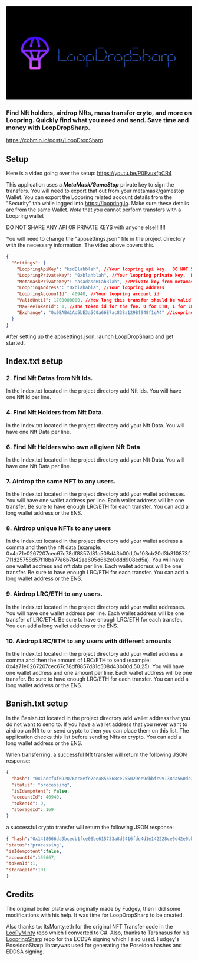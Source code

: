 ![](https://github.com/cobmin/LoopDropSharp/blob/Development/GitHubBanner.png)
### Find Nft holders, airdrop Nfts, mass transfer cryto, and more on Loopring. Quickly find what you need and send. Save time and money with LoopDropSharp.    

https://cobmin.io/posts/LoopDropSharp

## Setup

Here is a video going over the setup: https://youtu.be/P0EvuxfpCR4

This application uses a ***MetaMask/GameStop*** private key to sign the transfers. You will need to export that out from your metamask/gamestop Wallet. You can export the Loopring related account details from the "Security" tab while logged into https://loopring.io. Make sure these details are from the same Wallet. *Note* that you cannot perform transfers with a Loopring wallet

DO NOT SHARE ANY API OR PRIVATE KEYS with anyone else!!!!!!! 

You will need to change the "appsettings.json" file in the project directory with the necessary information. The video above covers this. 

```json
{
  "Settings": {
    "LoopringApiKey": "ksdBlahblah", //Your loopring api key.  DO NOT SHARE THIS AT ALL.
    "LoopringPrivateKey": "0xblahblah", //Your loopring private key.  DO NOT SHARE THIS AT ALL.
    "MetamaskPrivateKey": "asadasdBLahBlah", //Private key from metamask. DO NOT SHARE THIS AT ALL.
    "LoopringAddress": "0xblahabla", //Your loopring address
    "LoopringAccountId": 40940, //Your loopring account id
    "ValidUntil": 1700000000, //How long this transfer should be valid for. Shouldn't have to change this value
    "MaxFeeTokenId": 1, //The token id for the fee. 0 for ETH, 1 for LRC
    "Exchange": "0x0BABA1Ad5bE3a5C0a66E7ac838a129Bf948f1eA4" //Loopring Exchange address
  }
}
```
After setting up the appsettings.json, launch LoopDropSharp and get started.

## Index.txt setup

### 2. Find Nft Datas from Nft Ids.
In the Index.txt located in the project directory add Nft Ids. You will have one Nft Id per line.

### 4. Find Nft Holders from Nft Data.
In the Index.txt located in the project directory add your Nft Data. You will have one Nft Data per line.

### 6. Find Nft Holders who own all given Nft Data
In the Index.txt located in the project directory add your Nft Data. You will have one Nft Data per line.

### 7. Airdrop the same NFT to any users.
In the Index.txt located in the project directory add your wallet addresses. You will have one wallet address per line. Each wallet address will be one transfer. Be sure to have enough LRC/ETH for each transfer. You can add a long wallet address or the ENS.

### 8. Airdrop unique NFTs to any users
In the Index.txt located in the project directory add your wallet address a comma and then the nft data (example: 0x4a71e0267207cec67c78df8857d81c508d43b00d,0x103cb20d3b310873f711d25758d57f18ba77a6b7842ae605d662e0ddd908ed5a). You will have one wallet address and nft data per line. Each wallet address will be one transfer. Be sure to have enough LRC/ETH for each transfer. You can add a long wallet address or the ENS.

### 9. Airdrop LRC/ETH to any users.
In the Index.txt located in the project directory add your wallet addresses. You will have one wallet address per line. Each wallet address will be one transfer of LRC/ETH. Be sure to have enough LRC/ETH for each transfer. You can add a long wallet address or the ENS.

### 10. Airdrop LRC/ETH to any users with different amounts
In the Index.txt located in the project directory add your wallet address a comma and then the amount of LRC/ETH to send (example: 0x4a71e0267207cec67c78df8857d81c508d43b00d,50.25). You will have one wallet address and one amount per line. Each wallet address will be one transfer. Be sure to have enough LRC/ETH for each transfer. You can add a long wallet address or the ENS.

## Banish.txt setup
In the Banish.txt located in the project directory add wallet address that you do not want to send to. If you have a wallet address that you never want to airdrop an Nft to or send crypto to then you can place them on this list. The application checks this list before sending Nfts or crypto. You can add a long wallet address or the ENS.

When transferring, a successful Nft transfer will return the following JSON response:

```json
{
  "hash": "0x1aecf4f692076ec8efe7ee4856568ce255029ee9ebbfc99138da560de353e4ac",
  "status": "processing",
  "isIdempotent": false,
  "accountId": 40940,
  "tokenId": 0,
  "storageId": 169
}
```
a successful crypto transfer will return the following JSON response:

```json
{ "hash":"0x1418066da9bcecb1fce06be615733a8d5416fde4d1e142228ce0d42e0bb415eb",
"status":"processing",
"isIdempotent":false,
"accountId":155667,
"tokenId":1,
"storageId":101
}
```

## Credits
The original boiler plate was originally made by Fudgey, then I did some modifications with his help. It was time for LoopDropSharp to be created.

Also thanks to:
ItsMonty.eth for the original NFT Transfer code in the [LooPyMinty](https://github.com/Montspy/LooPyMinty) repo which I converted to C#.
Also, thanks to Taranasus for his [LoopringSharp](https://github.com/taranasus/LoopringSharp) repo for the ECDSA signing which I also used.
Fudgey's PoseidonSharp librarywas used for generating the Poseidon hashes and EDDSA signing.
